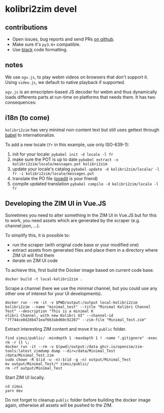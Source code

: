 # kolibri2zim devel

## contributions

* Open issues, bug reports and send PRs [on github](https://github.com/openzim/kolibri2zim).
* Make sure it's `py3.6+` compatible.
* Use [black](https://github.com/psf/black) code formatting.

## notes

We use `ogv.js`, to play webm videos on browsers that don't support it. Using `video.js`, we default to native playback if supported.

`ogv.js` is an emscripten-based JS decoder for webm and thus dynamically loads differents parts at run-time on platforms that needs them. It has two consequences:


## i18n (to come)

`kolibri2zim` has very minimal non-content text but still uses gettext through [babel](http://babel.pocoo.org/en/latest/index.html) to internationalize.

To add a new locale (`fr` in this example, use only ISO-639-1):

1. init for your locale: `pybabel init -d locale -l fr`
2. make sure the POT is up to date `pybabel extract -o kolibri2zim/locale/messages.pot kolibri2zim`
3. update your locale's catalog `pybabel update -d kolibri2zim/locale/ -l fr -i kolibri2zim/locale/messages.pot`
3. translate the PO file ([poedit](https://poedit.net/) is your friend)
4. compile updated translation `pybabel compile -d kolibri2zim/locale -l fr`


## Developing the ZIM UI in Vue.JS

Sometimes you need to alter something in the ZIM UI in Vue.JS but for this to work, you need assets which are generated by the scraper (e.g. channel.json, ...).

To simplify this, it is possible to:
- run the scraper (with original code base or your modified one)
- extract assets from generated files and place them in a directory where ZIM UI will find them
- iterate on ZIM UI code

To achieve this, first build the Docker image based on current code base.

```
docker build -t local-kolibri2zim .
```

Scrape a channel (here we use the minimal channel, but you could use any other one of interest for your UI developments).

```
docker run --rm -it -v $PWD/output:/output local-kolibri2zim kolibri2zim --name "minimal_test" --title "Minimal Kolibri Channel Test" --description "This is a minimal K
olibri Channel, with new Kolibri UI" --channel-id "7f744ce8d28b471eaf663abd60c92267" --zim-file "Minimal_Test.zim"
```

Extract interesting ZIM content and move it to `public` folder.

```
find zimui/public/ -mindepth 1 -maxdepth 1 ! -name ".gitignore" -exec rm -r {} \;
docker run -it --rm -v $(pwd)/output:/data ghcr.io/openzim/zim-tools:latest zimdump dump --dir=/data/Minimal_Test /data/Minimal_Test.zim
sudo chown -R $(id -u -n):$(id -g -n) output/Minimal_Test
mv output/Minimal_Test/* zimui/public/
rm -rf output/Minimal_Test
```

Start ZIM UI locally.

```
cd zimui
yarn dev
```

Do not forget to cleanup `public` folder before building the docker image again, otherwise all assets will be pushed to the ZIM.
